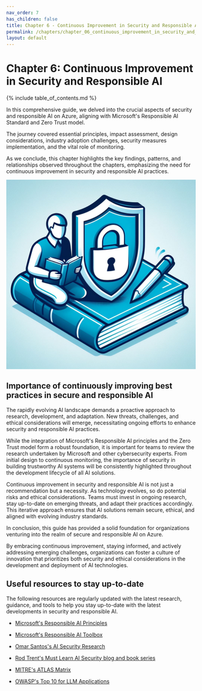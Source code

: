 ```yaml
---
nav_order: 7
has_children: false
title: Chapter 6 - Continuous Improvement in Security and Responsible AI
permalink: /chapters/chapter_06_continuous_improvement_in_security_and_responsible_ai
layout: default
---
```


# Chapter 6: Continuous Improvement in Security and Responsible AI

{% include table_of_contents.md %}

In this comprehensive guide, we delved into the crucial aspects of security and responsible AI on Azure, aligning with Microsoft's Responsible AI Standard and Zero Trust model.

The journey covered essential principles, impact assessment, design considerations, industry adoption challenges, security measures implementation, and the vital role of monitoring.

As we conclude, this chapter highlights the key findings, patterns, and relationships observed throughout the chapters, emphasizing the need for continuous improvement in security and responsible AI practices.

![Continuous Improvement in Security and Responsible AI](../media/chapter_06.jpg)

## Importance of continuously improving best practices in secure and responsible AI

The rapidly evolving AI landscape demands a proactive approach to research, development, and adaptation. New threats, challenges, and ethical considerations will emerge, necessitating ongoing efforts to enhance security and responsible AI practices.

While the integration of Microsoft's Responsible AI principles and the Zero Trust model form a robust foundation, it is important for teams to review the research undertaken by Microsoft and other cybersecurity experts. From initial design to continuous monitoring, the importance of security in building trustworthy AI systems will be consistently highlighted throughout the development lifecycle of all AI solutions.

Continuous improvement in security and responsible AI is not just a recommendation but a necessity. As technology evolves, so do potential risks and ethical considerations. Teams must invest in ongoing research, stay up-to-date on emerging threats, and adapt their practices accordingly. This iterative approach ensures that AI solutions remain secure, ethical, and aligned with evolving industry standards.

In conclusion, this guide has provided a solid foundation for organizations venturing into the realm of secure and responsible AI on Azure.

By embracing continuous improvement, staying informed, and actively addressing emerging challenges, organizations can foster a culture of innovation that prioritizes both security and ethical considerations in the development and deployment of AI technologies.

## Useful resources to stay up-to-date

The following resources are regularly updated with the latest research, guidance, and tools to help you stay up-to-date with the latest developments in security and responsible AI.

- [Microsoft's Responsible AI Principles](https://www.microsoft.com/en-us/ai/responsible-ai)

- [Microsoft's Responsible AI Toolbox](https://github.com/microsoft/responsible-ai-toolbox)

- [Omar Santos's AI Security Research](https://github.com/The-Art-of-Hacking/h4cker/tree/master/ai_research)

- [Rod Trent's Must Learn AI Security blog and book series](https://github.com/rod-trent/OpenAISecurity/tree/main/Must_Learn)

- [MITRE's ATLAS Matrix](https://atlas.mitre.org/matrices/ATLAS/)

- [OWASP's Top 10 for LLM Applications](https://owasp.org/www-project-top-10-for-large-language-model-applications/)
